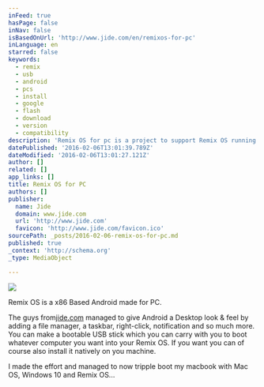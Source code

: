 ```yaml
---
inFeed: true
hasPage: false
inNav: false
isBasedOnUrl: 'http://www.jide.com/en/remixos-for-pc'
inLanguage: en
starred: false
keywords:
  - remix
  - usb
  - android
  - pcs
  - install
  - google
  - flash
  - download
  - version
  - compatibility
description: 'Remix OS for pc is a project to support Remix OS running on your PC. Built on the Android-x86 project, Remix OS for PC unlocks our next phase of development for Remix OS and introduces a whole new range of versatility and compatibility to where and how you can Remix.'
datePublished: '2016-02-06T13:01:39.789Z'
dateModified: '2016-02-06T13:01:27.121Z'
author: []
related: []
app_links: []
title: Remix OS for PC
authors: []
publisher:
  name: Jide
  domain: www.jide.com
  url: 'http://www.jide.com'
  favicon: 'http://www.jide.com/favicon.ico'
sourcePath: _posts/2016-02-06-remix-os-for-pc.md
published: true
_context: 'http://schema.org'
_type: MediaObject

---
```

![](https://the-grid-user-content.s3-us-west-2.amazonaws.com/a052d68a-5187-4af7-8f0b-3ae9a08dee97.png)

Remix OS is a x86 Based Android made for PC. 

The guys from[jide.com][0] managed to give Android a Desktop look & feel by adding a file manager, a taskbar, right-click, notification and so much more. You can make a bootable USB stick which you can carry with you to boot whatever computer you want into your Remix OS. If you want you can of course also install it natively on you machine.

I made the effort and managed to now tripple boot my macbook with Mac OS, Windows 10 and Remix OS...

[0]: http://www.jide.com/
